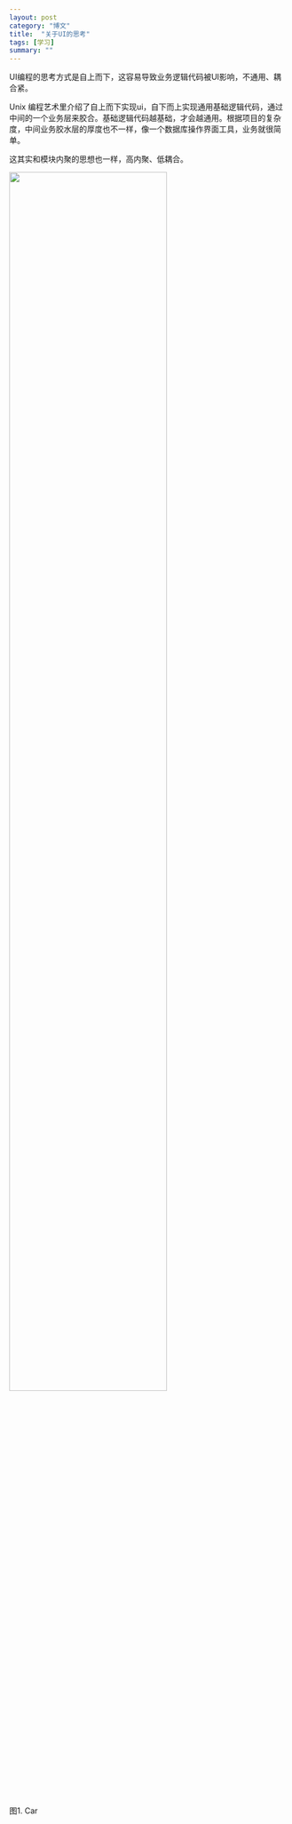 ```yaml
---
layout: post
category: "博文"
title:  "关于UI的思考"
tags: [学习]
summary: ""
---
```

UI编程的思考方式是自上而下，这容易导致业务逻辑代码被UI影响，不通用、耦合紧。

Unix 编程艺术里介绍了自上而下实现ui，自下而上实现通用基础逻辑代码，通过中间的一个业务层来胶合。基础逻辑代码越基础，才会越通用。根据项目的复杂度，中间业务胶水层的厚度也不一样，像一个数据库操作界面工具，业务就很简单。

这其实和模块内聚的思想也一样，高内聚、低耦合。

<img src="https://photo.tuchong.com/1837620/f/22643949.jpg" width="75%"/>

图1. Car